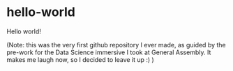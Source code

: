 # hello-world
Hello world!

(Note: this was the very first github repository I ever made, as guided by the pre-work for the Data Science immersive I took at General Assembly. It makes me laugh now, so I decided to leave it up :) )